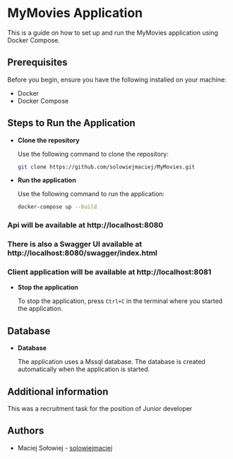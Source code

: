 # MyMovies Application

This is a guide on how to set up and run the MyMovies application using Docker Compose.

## Prerequisites

Before you begin, ensure you have the following installed on your machine:

- Docker
- Docker Compose

## Steps to Run the Application

* **Clone the repository**

   Use the following command to clone the repository:

   ```bash
   git clone https://github.com/solowiejmaciej/MyMovies.git
   ```
* **Run the application**

   Use the following command to run the application:

   ```bash
   docker-compose up --build
   ```

### Api will be available at http://localhost:8080
### There is also a Swagger UI available at http://localhost:8080/swagger/index.html
### Client application will be available at http://localhost:8081

* **Stop the application**

    To stop the application, press `Ctrl+C` in the terminal where you started the application.

## Database

* **Database**

  The application uses a Mssql database. The database is created automatically when the application is started.

## Additional information

This was a recruitment task for the position of Junior developer

## Authors
* Maciej Sołowiej - [solowiejmaciej](mailto:solowiejmaciej@gmail.com)